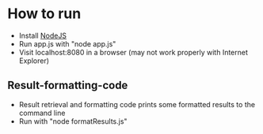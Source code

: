 # How to run

* Install [NodeJS](https://nodejs.org/en/download/)
* Run app.js with "node app.js"
* Visit localhost:8080 in a browser (may not work properly with Internet Explorer)

## Result-formatting-code
* Result retrieval and formatting code prints some formatted results to the command line
* Run with "node formatResults.js"

